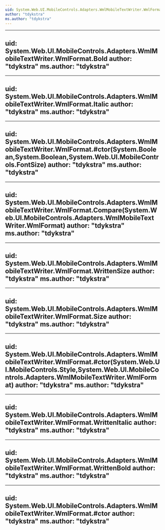 ```yaml
---
uid: System.Web.UI.MobileControls.Adapters.WmlMobileTextWriter.WmlFormat
author: "tdykstra"
ms.author: "tdykstra"
---
```


---
uid: System.Web.UI.MobileControls.Adapters.WmlMobileTextWriter.WmlFormat.Bold
author: "tdykstra"
ms.author: "tdykstra"
---

---
uid: System.Web.UI.MobileControls.Adapters.WmlMobileTextWriter.WmlFormat.Italic
author: "tdykstra"
ms.author: "tdykstra"
---

---
uid: System.Web.UI.MobileControls.Adapters.WmlMobileTextWriter.WmlFormat.#ctor(System.Boolean,System.Boolean,System.Web.UI.MobileControls.FontSize)
author: "tdykstra"
ms.author: "tdykstra"
---

---
uid: System.Web.UI.MobileControls.Adapters.WmlMobileTextWriter.WmlFormat.Compare(System.Web.UI.MobileControls.Adapters.WmlMobileTextWriter.WmlFormat)
author: "tdykstra"
ms.author: "tdykstra"
---

---
uid: System.Web.UI.MobileControls.Adapters.WmlMobileTextWriter.WmlFormat.WrittenSize
author: "tdykstra"
ms.author: "tdykstra"
---

---
uid: System.Web.UI.MobileControls.Adapters.WmlMobileTextWriter.WmlFormat.Size
author: "tdykstra"
ms.author: "tdykstra"
---

---
uid: System.Web.UI.MobileControls.Adapters.WmlMobileTextWriter.WmlFormat.#ctor(System.Web.UI.MobileControls.Style,System.Web.UI.MobileControls.Adapters.WmlMobileTextWriter.WmlFormat)
author: "tdykstra"
ms.author: "tdykstra"
---

---
uid: System.Web.UI.MobileControls.Adapters.WmlMobileTextWriter.WmlFormat.WrittenItalic
author: "tdykstra"
ms.author: "tdykstra"
---

---
uid: System.Web.UI.MobileControls.Adapters.WmlMobileTextWriter.WmlFormat.WrittenBold
author: "tdykstra"
ms.author: "tdykstra"
---

---
uid: System.Web.UI.MobileControls.Adapters.WmlMobileTextWriter.WmlFormat.#ctor
author: "tdykstra"
ms.author: "tdykstra"
---

